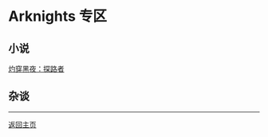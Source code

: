 # Arknights 专区

## 小说
[灼穿黑夜：探路者](illuminate-the-night/novels/pathfinders/table-of-contents)

## 杂谈

<hr>

[返回主页](https://shane-xue.github.io)
